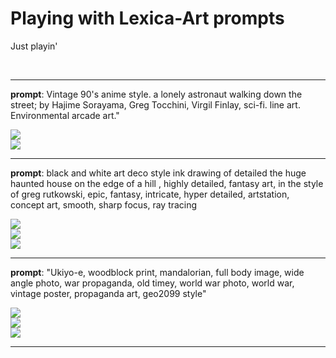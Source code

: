 # Playing with Lexica-Art prompts  
Just playin'

 <br />
 
---
**prompt**: Vintage 90's anime style. a lonely astronaut walking down the street; by Hajime Sorayama, Greg Tocchini, Virgil Finlay, sci-fi. line art. Environmental arcade art."  

![](images/Astronaut1.png)  
![](images/Astronaut2.png)

 ---

**prompt**: black and white art deco style ink drawing of detailed the huge haunted house on the edge of a hill , highly detailed, fantasy art, in the style of greg rutkowski, epic, fantasy, intricate, hyper detailed, artstation, concept art, smooth, sharp focus, ray tracing  

![](images/house1.png)  
![](images/house2.png)  
![](images/house3.png)  

---
**prompt**: "Ukiyo-e, woodblock print, mandalorian, full body image, wide angle photo, war propaganda, old timey, world war photo, world war, vintage poster, propaganda art, geo2099 style"  

![](images/mando1.png)  
![](images/mando2.png)  
![](images/mando3.png)  
  
---  
